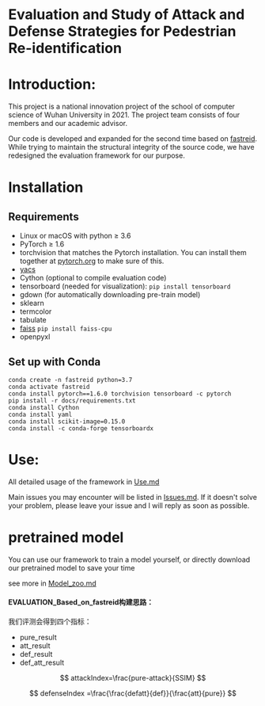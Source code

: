 Evaluation and Study of Attack and Defense Strategies for Pedestrian Re-identification
===


# Introduction:

This project is a national innovation project of the school of computer  science of Wuhan University in 2021. The project team consists of four members and our academic advisor.

Our code is developed and expanded for the second time based on [fastreid](https://github.com/JDAI-CV/fast-reid). While trying to maintain the structural integrity of the source code, we have redesigned the evaluation framework for our purpose.

# Installation

## Requirements


- Linux or macOS with python ≥ 3.6
- PyTorch ≥ 1.6
- torchvision that matches the Pytorch installation. You can install them together at [pytorch.org](https://pytorch.org/) to make sure of this.
- [yacs](https://github.com/rbgirshick/yacs)
- Cython (optional to compile evaluation code)
- tensorboard (needed for visualization): `pip install tensorboard`
- gdown (for automatically downloading pre-train model)
- sklearn
- termcolor
- tabulate
- [faiss](https://github.com/facebookresearch/faiss) `pip install faiss-cpu`
- openpyxl



## Set up with Conda

```shell script
conda create -n fastreid python=3.7
conda activate fastreid
conda install pytorch==1.6.0 torchvision tensorboard -c pytorch
pip install -r docs/requirements.txt
conda install Cython
conda install yaml
conda install scikit-image=0.15.0
conda install -c conda-forge tensorboardx
```

# Use:

All detailed usage of the framework in [Use.md](Use.md)

Main issues you may encounter will be listed in [Issues.md](Issues.md). If it doesn't solve your problem, please leave your issue and I will reply as soon as possible.

# pretrained model

You can use our framework to train a model yourself, or directly download our pretrained model to save your time

see more in [Model_zoo.md](Model_zoo.md)

#### EVALUATION_Based_on_fastreid构建思路：

我们评测会得到四个指标：

- pure_result
- att_result
- def_result
- def_att_result

$$
attackIndex=\frac{pure-attack}{SSIM}
$$



$$
defenseIndex =\frac{\frac{defatt}{def}}{\frac{att}{pure}}
$$
